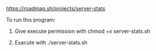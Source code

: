 https://roadmap.sh/projects/server-stats

To run this program:

1. Give execute permission with chmod +x server-stats.sh

2. Exacute with ./server-stats.sh
